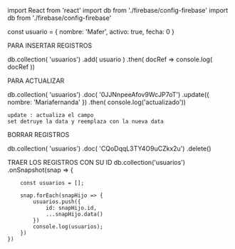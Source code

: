 import React from 'react'
import db from './firebase/config-firebase'
import db from './firebase/config-firebase'





 const usuario = {
     nombre: 'Mafer',
     activo: true,
     fecha: 0
 }

PARA INSERTAR REGISTROS

db.collection( 'usuarios')
    .add( usuario )
    .then( docRef => console.log( docRef ))



PARA ACTUALIZAR

db.collection( 'usuarios')
    .doc( '0JJNnpeeAfov9WcJP7oT')
    .update({
        nombre: 'Mariafernanda'
    })
    .then( console.log('actualizado'))

    update : actualiza el campo 
    set detruye la data y reemplaza con la nueva data 


BORRAR REGISTROS 


db.collection( 'usuarios')
    .doc( 'CQoDqqL3TY4O9uCZkx2u')
    .delete()


TRAER LOS REGISTROS CON SU ID
db.collection('usuarios')
    .onSnapshot(snap => {

        const usuarios = [];

        snap.forEach(snapHijo => {
            usuarios.push({
                id: snapHijo.id,
                ...snapHijo.data()
            })
            console.log(usuarios);
        })
    })
